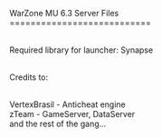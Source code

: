 WarZone MU 6.3 Server Files<br />
===========================<br /><br />

Required library for launcher: Synapse<br /><br />

Credits to:<br /><br />

VertexBrasil - Anticheat engine<br />
zTeam - GameServer, DataServer<br />
and the rest of the gang...

